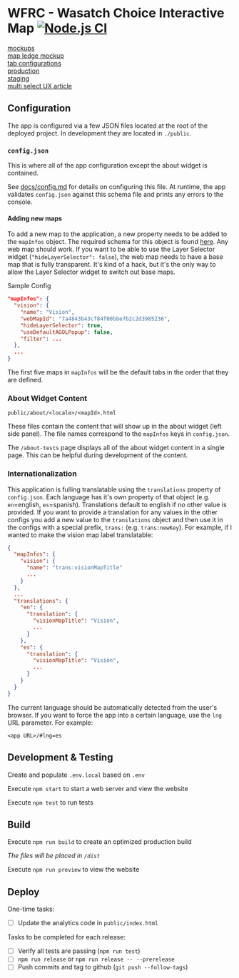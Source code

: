 # WFRC - Wasatch Choice Interactive Map [![Node.js CI](https://github.com/agrc/wfrc-wasatch-choice/actions/workflows/nodejs.yml/badge.svg)](https://github.com/agrc/wfrc-wasatch-choice/actions/workflows/nodejs.yml)

[mockups](https://docs.google.com/presentation/d/1m30EQch-gXr4IczSRmM9TthAMsiAgCITS3Qo9C-tZkU/edit#slide=id.g5750aa3557_0_0)  
[map ledge mockup](https://docs.google.com/presentation/d/1IchwcqjPA9lqFt9WJul7BXwl0gMJ-FNSflO31qot9K4/edit#slide=id.g8363e6d01f_1_0)  
[tab configurations](https://docs.google.com/spreadsheets/u/1/d/1BFA3-PcDI07CYR7JloeXjB78NNtnTDieRBY-ELnzsjI/edit#gid=0)  
[production](https://wfrc.org/wasatch-choice-map)  
[staging](https://test.mapserv.utah.gov/wfrc/)  
[multi select UX article](https://medium.com/tripaneer-techblog/improving-the-usability-of-multi-selecting-from-a-long-list-63e1a67aab35)

## Configuration

The app is configured via a few JSON files located at the root of the deployed project. In development they are located in `./public`.

### `config.json`

This is where all of the app configuration except the about widget is contained.

See [docs/config.md](docs/config.md) for details on configuring this file. At runtime, the app validates `config.json` against this schema file and prints any errors to the console.

#### Adding new maps

To add a new map to the application, a new property needs to be added to the `mapInfos` object. The required schema for this object is found [here](docs/config-properties-map-infos-map-info.md). Any web map should work. If you want to be able to use the Layer Selector widget (`"hideLayerSelector": false`), the web map needs to have a base map that is fully transparent. It's kind of a hack, but it's the only way to allow the Layer Selector widget to switch out base maps.

Sample Config

```json
"mapInfos": {
  "vision": {
    "name": "Vision",
    "webMapId": "7a4843b43cf84f00bbe7b2c2d3985236",
    "hideLayerSelector": true,
    "useDefaultAGOLPopup": false,
    "filter": ...
  },
  ...
}
```

The first five maps in `mapInfos` will be the default tabs in the order that they are defined.

### About Widget Content

`public/about/<locale>/<mapId>.html`

These files contain the content that will show up in the about widget (left side panel). The file names correspond to the `mapInfos` keys in `config.json`.

The `/about-tests` page displays all of the about widget content in a single page. This can be helpful during development of the content.

### Internationalization

This application is fulling translatable using the `translations` property of `config.json`. Each language has it's own property of that object (e.g. `en`=english, `es`=spanish). Translations default to english if no other value is provided. If you want to provide a translation for any values in the other configs you add a new value to the `translations` object and then use it in the configs with a special prefix, `trans:` (e.g. `trans:newKey`). For example, if I wanted to make the vision map label translatable:

```json
{
  "mapInfos": {
    "vision": {
      "name": "trans:visionMapTitle"
      ...
    }
  },
  ...
  "translations": {
    "en": {
      "translation": {
        "visionMapTitle": "Vision",
        ...
      }
    },
    "es": {
      "translation": {
        "visionMapTitle": "Visión",
        ...
      }
    }
  }
}
```

The current language should be automatically detected from the user's browser. If you want to force the app into a certain language, use the `lng` URL parameter. For example:

`<app URL>/#lng=es`

## Development & Testing

Create and populate `.env.local` based on `.env`

Execute `npm start` to start a web server and view the website

Execute `npm test` to run tests

## Build

Execute `npm run build` to create an optimized production build

_The files will be placed in `/dist`_

Execute `npm run preview` to view the website

## Deploy

One-time tasks:

- [ ] Update the analytics code in `public/index.html`

Tasks to be completed for each release:

- [ ] Verify all tests are passing (`npm run test`)
- [ ] `npm run release` or `npm run release -- --prerelease`
- [ ] Push commits and tag to github (`git push --follow-tags`)
